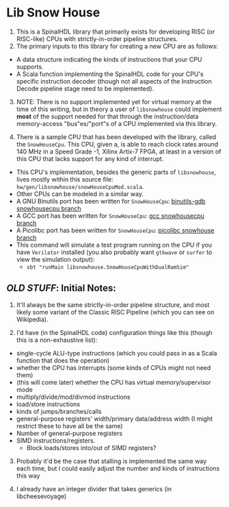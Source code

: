 # Lib Snow House

1. This is a SpinalHDL library that primarily exists for developing
  RISC (or RISC-like) CPUs with strictly-in-order pipeline structures.
2. The primary inputs to this library for creating a new CPU are as
  follows:
  * A data structure indicating the kinds of instructions that your CPU
    supports.
  * A Scala function implementing the SpinalHDL code for your CPU's
    specific instruction decoder (though not all aspects of the Instruction
    Decode pipeline stage need to be implemented).
3. NOTE: There is no support implemented yet for virtual memory at the time
  of this writing, but in theory a user of `libsnowhouse` could implement
  **most** of the support needed for that through the instruction/data
  memory-access "bus"es/"port"s of a CPU implemented via this library.

4. There is a sample CPU that has been developed with the library, called
  the `SnowHouseCpu`. This CPU, given a, is able to reach clock rates
  around 140 MHz in a Speed Grade -1, Xilinx Artix-7 FPGA, at least in a
  version of this CPU that lacks support for any kind of interrupt.
  * This CPU's implementation, besides the generic parts of
    `libsnowhouse`, lives mostly within this source file:
    `hw/gen/libsnowhouse/snowHouseCpuMod.scala`.
  * Other CPUs can be modeled in a similar way.
  * A GNU Binutils port has been written for `SnowHouseCpu`:
    [binutils-gdb snowhousecpu branch](https://github.com/fl4shk/binutils-gdb/tree/snowhousecpu)
  * A GCC port has been written for `SnowHouseCpu`:
    [gcc snowhousecpu branch](https://github.com/fl4shk/gcc/tree/snowhousecpu)
  * A Picolibc port has been written for `SnowHouseCpu`:
    [picolibc snowhouse branch](https://github.com/fl4shk/picolibc/tree/snowhousecpu)
  * This command will simulate a test program running on the CPU if you
    have `Verilator` installed (you also probably want `gtkwave` or
    `surfer` to view the simulation output):
    * `sbt "runMain libsnowhouse.SnowHouseCpuWithDualRamSim"`

## *OLD STUFF*: Initial Notes:

1. It'll always be the same strictly-in-order pipeline structure, and most
  likely some variant of the Classic RISC Pipeline (which you can see on
  Wikipedia).

1. I'd have (in the SpinalHDL code) configuration things like this (though
  this is a non-exhaustive list):
  * single-cycle ALU-type instructions (which you could pass in as a Scala
    function that does the operation)
  * whether the CPU has interrupts (some kinds of CPUs might not need them)
  * (this will come later) whether the CPU has virtual memory/supervisor
    mode
  * multiply/divide/mod/divmod instructions
  * load/store instructions
  * kinds of jumps/branches/calls
  * general-purpose registers' width/primary data/address width (I might
    restrict these to have all be the same)
  * Number of general-purpose registers
  * SIMD instructions/registers.
    * Block loads/stores into/out of SIMD registers?

3. Probably it'd be the case that stalling is implemented the same way each
  time, but I could easily adjust the number and kinds of instructions this
  way

3. I already have an integer divider that takes generics (in
  libcheesevoyage)

